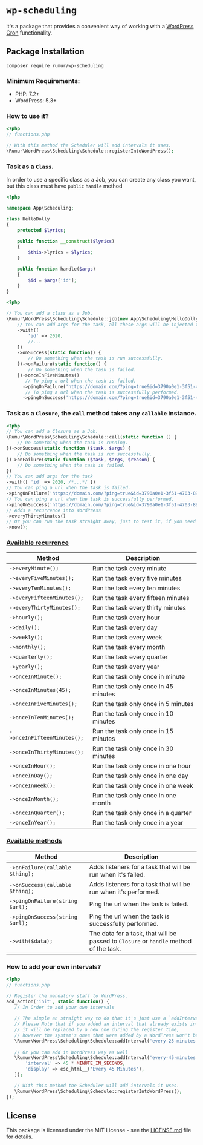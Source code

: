 # `wp-scheduling` 
it's a package that provides a convenient way of working with a [WordPress Cron](https://developer.wordpress.org/plugins/cron/) functionality.

## Package Installation  
```composer require rumur/wp-scheduling```  

### Minimum Requirements:
 - PHP: 7.2+
 - WordPress: 5.3+

### How to use it?

```php
<?php
// functions.php

// With this method the Scheduler will add intervals it uses.
\Rumur\WordPress\Scheduling\Schedule::registerIntoWordPress();
```

### Task as a `Class`.
In order to use a specific class as a Job, you can create any class you want, but this class must have `public` `handle` method   

```php
<?php

namespace App\Scheduling;

class HelloDolly
{
    protected $lyrics;

    public function __construct($lyrics)
    {
        $this->lyrics = $lyrics;
    }

    public function handle($args)
    {
        $id = $args['id'];
    }
}
```

```php
<?php

// You can add a class as a Job.
\Rumur\WordPress\Scheduling\Schedule::job(new App\Scheduling\HelloDolly('Lorem impsum'))
    // You can add args for the task, all these args will be injected to the `handle` method 
    ->with([ 
        'id' => 2020, 
        //...
    ])
    ->onSuccess(static function() {
        // Do something when the task is run successfully.
    })->onFailure(static function() {
        // Do something when the task is failed.
    })->onceInFiveMinutes()
       // To ping a url when the task is failed.
      ->pingOnFailure('https://domain.com/?ping=true&id=3790a0e1-3f51-4703-8962-8ed889e2cc7c&action=failed')
       // To ping a url when the task is successfully performed.
      ->pingOnSuccess('https://domain.com/?ping=true&id=3790a0e1-3f51-4703-8962-8ed889e2cc7c&action=success');
```

### Task as a `Closure`, the `call` method takes any `callable` instance.
```php
<?php
// You can add a Closure as a Job.
\Rumur\WordPress\Scheduling\Schedule::call(static function () {
    // Do something when the task is running.
})->onSuccess(static function ($task, $args) {
    // Do something when the task is run successfully.
})->onFailure(static function ($task, $args, $reason) {
    // Do something when the task is failed.
})
// You can add args for the task
->with([ 'id' => 2020, /*...*/ ])
// You can ping a url when the task is failed.
->pingOnFailure('https://domain.com/?ping=true&id=3790a0e1-3f51-4703-8962-8ed889e2cc7c&action=failed')
// You can ping a url when the task is successfully performed.
->pingOnSuccess('https://domain.com/?ping=true&id=3790a0e1-3f51-4703-8962-8ed889e2cc7c&action=success')
// Adds a recurrence into WordPress
->everyThirtyMinutes()
// Or you can run the task straight away, just to test it, if you need it.  
->now();
```
 
### [Available recurrence](#available-recurrence)
 
 | Method                        | Description                                                  |
 |----------------------------   |------------------------------------------------------------  |
 | `->everyMinute();`            | Run the task every minute                                    |
 | `->everyFiveMinutes();`       | Run the task every five minutes                              |
 | `->everyTenMinutes();`        | Run the task every ten minutes                               |
 | `->everyFifteenMinutes();`    | Run the task every fifteen minutes                           |
 | `->everyThirtyMinutes();`     | Run the task every thirty minutes                            |
 | `->hourly();`                 | Run the task every hour                                      |
 | `->daily();`                  | Run the task every day                                       |
 | `->weekly();`                 | Run the task every week                                      |
 | `->monthly();`                | Run the task every month                                     |
 | `->quarterly();`              | Run the task every quarter                                   |
 | `->yearly();`                 | Run the task every year                                      |
 | `->onceInMinute();`           | Run the task only once in minute                             |
 | `->onceInMinutes(45);`        | Run the task only once in 45 minutes                         |
 | `->onceInFiveMinutes();`      | Run the task only once in 5 minutes                          |
 | `->onceInTenMinutes();`       | Run the task only once in 10 minutes                         |
 | `->onceInFifteenMinutes();`   | Run the task only once in 15 minutes                         |
 | `->onceInThirtyMinutes();`    | Run the task only once in 30 minutes                         |
 | `->onceInHour();`             | Run the task only once in one hour                           |
 | `->onceInDay();`              | Run the task only once in one day                            |
 | `->onceInWeek();`             | Run the task only once in one week                           |
 | `->onceInMonth();`            | Run the task only once in one month                          |
 | `->onceInQuarter();`          | Run the task only once in a quarter                          |
 | `->onceInYear();`             | Run the task only once in a year                             |
 
 ### [Available methods](#available-methods)
 
 | Method                           | Description                                                       |
 |-----------------------------     |------------------------------------------------------------       |
 | `->onFailure(callable $thing);`  | Adds listeners for a task that will be run when it's failed.     |
 | `->onSuccess(callable $thing);`  | Adds listeners for a task that will be run when it's performed.   |
 | `->pingOnFailure(string $url);`  | Ping the url when the task is failed.                             |
 | `->pingOnSuccess(string $url);`  | Ping the url when the task is successfully performed.             |
 | `->with($data);`                 | The data for a task, that will be passed to `Closure` or `handle` method of the task. |
 
 ### How to add your own intervals?
 
 ```php
<?php
// functions.php

// Register the mandatory staff to WordPress.
add_action('init', static function() {
    // In Order to add your own intervals
    
    // The simple an straight way to do that it's just use a `addInterval` method.
    // Please Note that if you added an interval that already exists in a package,
    // it will be replaced by a new one during the register time,
    // however the system's ones that were added by a WordPress won't be touched and replaced. 
    \Rumur\WordPress\Scheduling\Schedule::addInterval('every-25-minutes', 25 * MINUTE_IN_SECONDS);
    
    // Or you can add in WordPress way as well 
    \Rumur\WordPress\Scheduling\Schedule::addInterval('every-45-minutes', [
        'interval' => 45 * MINUTE_IN_SECONDS,
        'display' => esc_html__('Every 45 Minutes'),
    ]);

    // With this method the Scheduler will add intervals it uses.
    \Rumur\WordPress\Scheduling\Schedule::registerIntoWordPress();
});
```
 
 ## License
 This package is licensed under the MIT License - see the [LICENSE.md](https://github.com/rumur/wp-scheduling/blob/master/LICENSE) file for details.